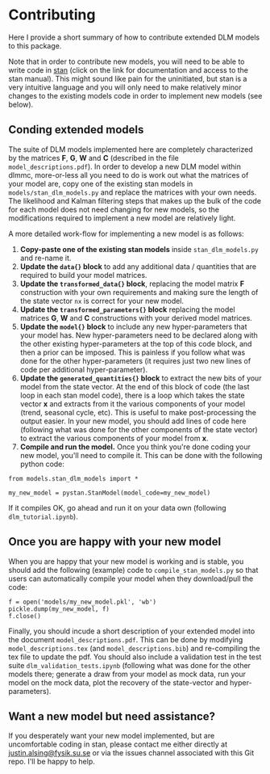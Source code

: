 # Contributing

Here I provide a short summary of how to contribute extended DLM models to this package. 

Note that in order to contribute new models, you will need to be able to write code in [stan](https://mc-stan.org) (click on the link for documentation and access to the stan manual). This might sound like pain for the uninitiated, but stan is a very intuitive language and you will only need to make relatively minor changes to the existing models code in order to implement new models (see below).

## Conding extended models

The suite of DLM models implemented here are completely characterized by the matrices **F**, **G**, **W** and **C** (described in the file `model_descriptions.pdf`). In order to develop a new DLM model within dlmmc, more-or-less all you need to do is work out what the matrices of your model are, copy one of the existing stan models in `models/stan_dlm_models.py` and replace the matrices with your own needs. The likelihood and Kalman filtering steps that makes up the bulk of the code for each model does not need changing for new models, so the modifications required to implement a new model are relatively light.

A more detailed work-flow for implementing a new model is as follows:

1. **Copy-paste one of the existing stan models** inside `stan_dlm_models.py` and re-name it.
2. **Update the `data{}` block** to add any additional data / quantities that are required to build your model matrices.
3. **Update the `transformed_data{}` block**, replacing the model matrix **F** construction with your own requirements and making sure the length of the state vector `nx` is correct for your new model.
4. **Update the `transformed_parameters{}` block** replacing the model matrices **G**, **W** and **C** constructions with your derived model matrices.
5. **Update the `model{}` block** to include any new hyper-parameters that your model has. New hyper-parameters need to be declared along with the other existing hyper-parameters at the top of this code block, and then a prior can be imposed. This is painless if you follow what was done for the other hyper-parameters (it requires just two new lines of code per additional hyper-parameter).
6. **Update the `generated_quantities{}` block** to extract the new bits of your model from the state vector. At the end of this block of code (the last loop in each stan model code), there is a loop which takes the state vector **x** and extracts from it the various components of your model (trend, seasonal cycle, etc). This is useful to make post-processing the output easier. In your new model, you should add lines of code here (following what was done for the other components of the state vector) to extract the various components of your model from **x**.
7. **Compile and run the model.** Once you think you're done coding your new model, you'll need to compile it. This can be done with the following python code:

```import pystan
from models.stan_dlm_models import *

my_new_model = pystan.StanModel(model_code=my_new_model)
```

If it compiles OK, go ahead and run it on your data own (following `dlm_tutorial.ipynb`).

## Once you are happy with your new model

When you are happy that your new model is working and is stable, you should add the following (example) code to `compile_stan_models.py` so that users can automatically compile your model when they download/pull the code:

```my_new_model = pystan.StanModel(model_code=my_new_model)
f = open('models/my_new_model.pkl', 'wb')
pickle.dump(my_new_model, f)
f.close()
```

Finally, you should incude a short description of your extended model into the document `model_descriptions.pdf`. This can be done by modifying `model_descriptions.tex` (and `model_descriptions.bib`) and re-compiling the tex file to update the pdf. You should also include a validation test in the test suite `dlm_validation_tests.ipynb` (following what was done for the other models there; generate a draw from your model as mock data, run your model on the mock data, plot the recovery of the state-vector and hyper-parameters).

## Want a new model but need assistance?

If you desperately want your new model implemented, but are uncomfortable coding in stan, please contact me either directly at justin.alsing@fysik.su.se or via the issues channel associated with this Git repo. I'll be happy to help.
